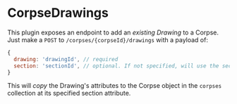 # CorpseDrawings

This plugin exposes an endpoint to add an _existing Drawing_ to a Corpse. Just make a `POST` to `/corpses/{corpseId}/drawings` with a payload of:

```js
{
  drawing: 'drawingId', // required
  section: 'sectionId', // optional. If not specified, will use the section ID stored in the drawing
}
```

This will _copy_ the Drawing's attributes to the Corpse object in the `corpses` collection at its specified section attribute.
